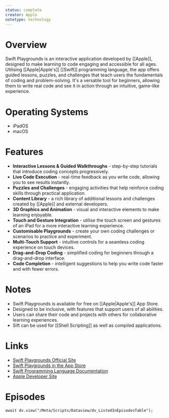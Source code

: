 ```yaml
---
status: complete
creator: Apple
notetype: technology
---
```

# Overview  
Swift Playgrounds is an interactive application developed by [[Apple]], designed to make learning to code engaging and accessible for all ages. Utilising [[Apple|Apple's]] [[Swift]] programming language, the app offers guided lessons, puzzles, and challenges that teach users the fundamentals of coding and problem-solving. It's a versatile tool for beginners, allowing them to write real code and see it in action through an intuitive, game-like experience.

# Operating Systems  
- iPadOS  
- macOS  

# Features  
- **Interactive Lessons & Guided Walkthroughs** - step-by-step tutorials that introduce coding concepts progressively.
- **Live Code Execution** - real-time feedback as you write code, allowing you to see results instantly.
- **Puzzles and Challenges** - engaging activities that help reinforce coding skills through practical application.
- **Content Library** - a rich library of additional lessons and challenges created by [[Apple]] and external developers.
- **3D Graphics and Animation** - visual and interactive elements to make learning enjoyable.
- **Touch and Gesture Integration** - utilise the touch screen and gestures of an iPad for a more interactive learning experience.
- **Customisable Playgrounds** - create your own coding challenges or scenarios to practice and experiment.
- **Multi-Touch Support** - intuitive controls for a seamless coding experience on touch devices.
- **Drag-and-Drop Coding** - simplified coding for beginners through a drag-and-drop interface.
- **Code Completion** - intelligent suggestions to help you write code faster and with fewer errors.

# Notes  
- Swift Playgrounds is available for free on [[Apple|Apple's]] App Store.
- Designed to be inclusive, with features that support users of all abilities.
- Users can share their code and projects with others for collaborative learning experiences.
- Sift can be used for [[Shell Scripting]] as well as compiled applications.

# Links  
- [Swift Playgrounds Official Site](https://www.apple.com/swift/playgrounds/)  
- [Swift Playgrounds in the App Store](https://www.apple.com/uk/swift/playgrounds/)  
- [Swift Programming Language Documentation](https://swift.org/documentation/)  
- [Apple Developer Site](https://developer.apple.com/swift/)  

# Episodes
```dataviewjs
await dv.view("/Meta/Scripts/Dataview/dv_ListedInEpisodesTable");
```
